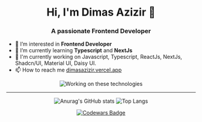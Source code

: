 <h1 align="center">Hi, I'm Dimas Azizir 👋</h1>
<h3 align="center">A passionate Frontend Developer</h3>

- 👀 I’m interested in **Frontend Developer**
- 🌱 I’m currently learning **Typescript** and **NextJs**
- 🔭 I'm currently working on Javascript, Typescript, ReactJs, NextJs, Shadcn/UI, Material UI, Daisy UI.
- 📫 How to reach me [dimasazizir.vercel.app](https://dimasazizir.vercel.app/)

<p align="center">
  <img src="https://github.com/dmzazz/dmzazz/assets/75211993/4528148b-302a-4389-9b9c-779836561f06" alt="Working on these technologies" />
</p>

---

<p align="center">
  <img src="https://github-readme-stats.vercel.app/api?username=dmzazz&show_icons=true&theme=dark" alt="Anurag's GitHub stats"/>
  <img src="https://github-readme-stats.vercel.app/api/top-langs/?username=dmzazz&layout=compact&theme=dark" alt="Top Langs"/>
</p>

<p align="center">
  <a href="https://www.codewars.com/users/dmzazz">
    <img src="https://www.codewars.com/users/dmzazz/badges/large" alt="Codewars Badge"/>
  </a>
</p>
<!---
dmzazz/dmzazz is a ✨ special ✨ repository because its `README.md` (this file) appears on your GitHub profile.
You can click the Preview link to take a look at your changes.
--->
